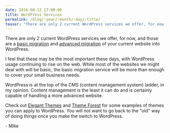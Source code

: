 ```yaml
---
date: 2016-08-12 17:00:00
title: WordPress Services
permalink: /blog/:year/:month/:day/:title/
teaser: "There are only 2 current WordPress services we offer, for now, and those are..."
---
```


There are only 2 current WordPress services we offer, for now, and those are a [basic migration](http://mikefontenot.me/migration/basic) and [advanced migration](http://mikefontenot.me/migration/basic) of your current website into WordPress.

I feel that these may be the most important these days, with WordPress usage continuing to rise on the web.  While most of the websites we might deal with will be basic, the basic migration service will be more than enough to cover your small business needs.

WordPress is at the top of the CMS (content management system) ladder, in my opinion.  Content management is the least it can do and is certainly capable of handling a more advanced website.

Check out [Elegant Themes](http://www.elegantthemes.com) and [Theme Forest](https://themeforest.net/) for some examples of themes you can apply to WordPress.  You will not want to go back to the "old" way of doing things once you make the switch to WordPress.

\- Mike
